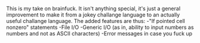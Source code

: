 This is my take on brainfuck. It isn't anything special, it's just a general improvement to make it from a jokey challange language to an actually useful challange language. The added features are thus:
-"If pointed cell nonzero" statements
-File I/O
-Generic I/O (as in, ability to input numbers as numbers and not as ASCII characters)
-Error messages in case you fuck up
